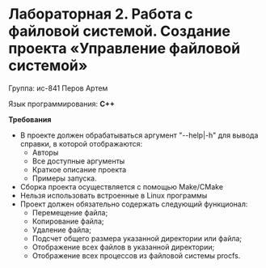 # Лабораторная 2. Работа с файловой системой. Создание проекта «Управление файловой системой»

Группа: ис-841
Перов Артем

Язык программирования: **С++**

**Требования**
* В проекте должен обрабатываться аргумент "--help|-h" для вывода справки, в которой отображаются:
    * Авторы
    * Все доступные аргументы
    * Краткое описание проекта
    * Примеры запуска.
* Сборка проекта осуществляется с помощью Make/CMake
* Нельзя использовать встроенные в Linux программы
* Проект должен обязательно содержать следующий функционал:
    * Перемещение файла;
    * Копирование файла;
    * Удаление файла;
    * Подсчет общего размера указанной директории или файла;
    * Отображение всех файлов в указанной директории;
    * Отображение всех процессов из файловой системы procfs.
 
